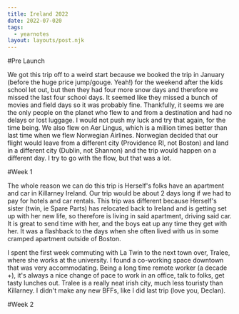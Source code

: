 ```yaml
---
title: Ireland 2022
date: 2022-07-020
tags:
  - yearnotes 
layout: layouts/post.njk
---
```

#Pre Launch

We got this trip off to a weird start because we booked the trip in January (before the huge price jump/gouge. Yeah!) for the weekend after the kids school let out, but then they had four more snow days and therefore we missed the last four school days. It seemed like they missed a bunch of movies and field days so it was probably fine. Thankfully, it seems we are the only people on the planet who flew to and from a destination and had no delays or lost luggage. I would not push my luck and try that again, for the time being. We also flew on Aer Lingus, which is a million times better than last time when we flew Norwegian Airlines. Norwegian decided that our flight would leave from a different city (Providence RI, not Boston) and land in a different city (Dublin, not Shannon) and the trip would happen on a different day. I try to go with the flow, but that was a lot.


#Week 1

The whole reason we can do this trip is Herself's folks have an apartment and car in Killarney Ireland. Our trip would be about 2 days long if we had to pay for hotels and car rentals. This trip was different because Herself's sister (twin, ie Spare Parts) has relocated back to Ireland and is getting set up with her new life, so therefore is living in said apartment, driving said car. It is great to send time with her, and the boys eat up any time they get with her. It was a flashback to the days when she often lived with us in some cramped apartment outside of Boston. 

I spent the first week commuting with La Twin to the next town over, Tralee, where she works at the university. I found a co-working space downtown that was very accommodating. Being a long time remote worker (a decade +), it's always a nice change of pace to work in an office, talk to folks, get tasty lunches out. Tralee is a really neat irish city, much less touristy than Killarney. I didn't make any new BFFs, like I did last trip (love you, Declan).

#Week 2